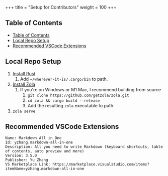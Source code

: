 +++
title = "Setup for Contributors"
weight = 100
+++

## Table of Contents
- [Table of Contents](#table-of-contents)
- [Local Repo Setup](#local-repo-setup)
- [Recommended VSCode Extensions](#recommended-vscode-extensions)

## Local Repo Setup

1. [Install Rust](https://www.rust-lang.org/tools/install)
   1. Add `~/wherever-it-is/.cargo/bin` to path.
2. [Install Zola](https://www.getzola.org/documentation/getting-started/installation)
   1. If you're on Windows or M1 Mac, I recommend building from source
      1. `git clone https://github.com/getzola/zola.git`
      2. `cd zola && cargo build --release`
      3. Add the resulting `zola` executable to path.
3. `zola serve`

## Recommended VSCode Extensions

```
Name: Markdown All in One
Id: yzhang.markdown-all-in-one
Description: All you need to write Markdown (keyboard shortcuts, table of contents, auto preview and more)
Version: 3.5.0
Publisher: Yu Zhang
VS Marketplace Link: https://marketplace.visualstudio.com/items?itemName=yzhang.markdown-all-in-one
```
